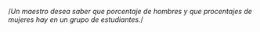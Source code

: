 /*Un maestro desea saber que porcentaje de hombres y que procentajes de mujeres hay en un grupo de estudiantes.*/